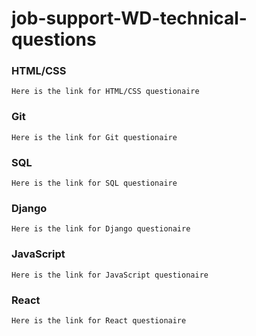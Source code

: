 # job-support-WD-technical-questions

### HTML/CSS
```
Here is the link for HTML/CSS questionaire
```
### Git
```
Here is the link for Git questionaire
```
### SQL
```
Here is the link for SQL questionaire
```
### Django
```
Here is the link for Django questionaire
```
### JavaScript
```
Here is the link for JavaScript questionaire
```
### React
```
Here is the link for React questionaire
```
